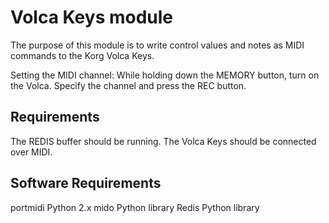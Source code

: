 Volca Keys module
=================

The purpose of this module is to write control values and notes as MIDI commands to the Korg Volca Keys.

Setting the MIDI channel: While holding down the MEMORY button, turn on the Volca. Specify the channel and press the REC button.

## Requirements

The REDIS buffer should be running.
The Volca Keys should be connected over MIDI.

## Software Requirements

portmidi
Python 2.x
mido Python library
Redis Python library
